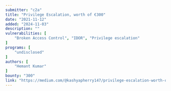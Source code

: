 ```yaml
---
submitter: "c2a"
title: "Privilege Escalation, worth of €300"
date: "2021-11-12"
added: "2024-11-03"
description: ""
vulnerabilities: [
    "Broken Access Control", "IDOR", "Privilege escalation"
]
programs: [
    "undisclosed"
]
authors: [
    "Hemant Kumar"
]
bounty: "300"
link: "https://medium.com/@kashyapherry147/privilege-escalation-worth-of-300-b9a6eac3b0fa"
---
```




